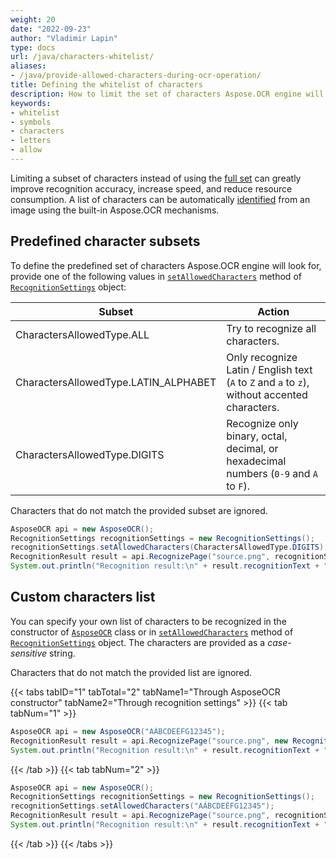```yaml
---
weight: 20
date: "2022-09-23"
author: "Vladimir Lapin"
type: docs
url: /java/characters-whitelist/
aliases:
- /java/provide-allowed-characters-during-ocr-operation/
title: Defining the whitelist of characters
description: How to limit the set of characters Aspose.OCR engine will look for.
keywords:
- whitelist
- symbols
- characters
- letters
- allow
---
```


Limiting a subset of characters instead of using the [full set](/ocr/java/recognition-languages/) can greatly improve recognition accuracy, increase speed, and reduce resource consumption. A list of characters can be automatically [identified](/ocr/java/characters-identify/) from an image using the built-in Aspose.OCR mechanisms.

## Predefined character subsets

To define the predefined set of characters Aspose.OCR engine will look for, provide one of the following values in [`setAllowedCharacters`](https://reference.aspose.com/ocr/java/com.aspose.ocr/RecognitionSettings#setAllowedCharacters-com.aspose.ocr.CharactersAllowedType-) method of [`RecognitionSettings`](https://reference.aspose.com/ocr/java/com.aspose.ocr/RecognitionSettings) object:

Subset | Action
------ | ------
CharactersAllowedType.ALL | Try to recognize all characters.
CharactersAllowedType.LATIN_ALPHABET | Only recognize Latin / English text (`A` to `Z` and `a` to `z`), without accented characters. 
CharactersAllowedType.DIGITS | Recognize only binary, octal, decimal, or hexadecimal numbers (`0-9` and `A` to `F`).

Characters that do not match the provided subset are ignored.

```java
AsposeOCR api = new AsposeOCR();
RecognitionSettings recognitionSettings = new RecognitionSettings();
recognitionSettings.setAllowedCharacters(CharactersAllowedType.DIGITS);
RecognitionResult result = api.RecognizePage("source.png", recognitionSettings);
System.out.println("Recognition result:\n" + result.recognitionText + "\n\n");
```

## Custom characters list

You can specify your own list of characters to be recognized in the constructor of [`AsposeOCR`](https://reference.aspose.com/ocr/java/com.aspose.ocr/AsposeOCR#AsposeOCR--) class or in [`setAllowedCharacters`](https://reference.aspose.com/ocr/java/com.aspose.ocr/RecognitionSettings#setAllowedCharacters-com.aspose.ocr.CharactersAllowedType-) method of [`RecognitionSettings`](https://reference.aspose.com/ocr/java/com.aspose.ocr/RecognitionSettings) object. The characters are provided as a _case-sensitive_ string.

Characters that do not match the provided list are ignored.

{{< tabs tabID="1" tabTotal="2" tabName1="Through AsposeOCR constructor" tabName2="Through recognition settings" >}}
{{< tab tabNum="1" >}}
```java
AsposeOCR api = new AsposeOCR("AÁBCDEÉFG12345");
RecognitionResult result = api.RecognizePage("source.png", new RecognitionSettings());
System.out.println("Recognition result:\n" + result.recognitionText + "\n\n");
```
{{< /tab >}}
{{< tab tabNum="2" >}}
```java
AsposeOCR api = new AsposeOCR();
RecognitionSettings recognitionSettings = new RecognitionSettings();
recognitionSettings.setAllowedCharacters("AÁBCDEÉFG12345");
RecognitionResult result = api.RecognizePage("source.png", recognitionSettings);
System.out.println("Recognition result:\n" + result.recognitionText + "\n\n");
```
{{< /tab >}}
{{< /tabs >}}
